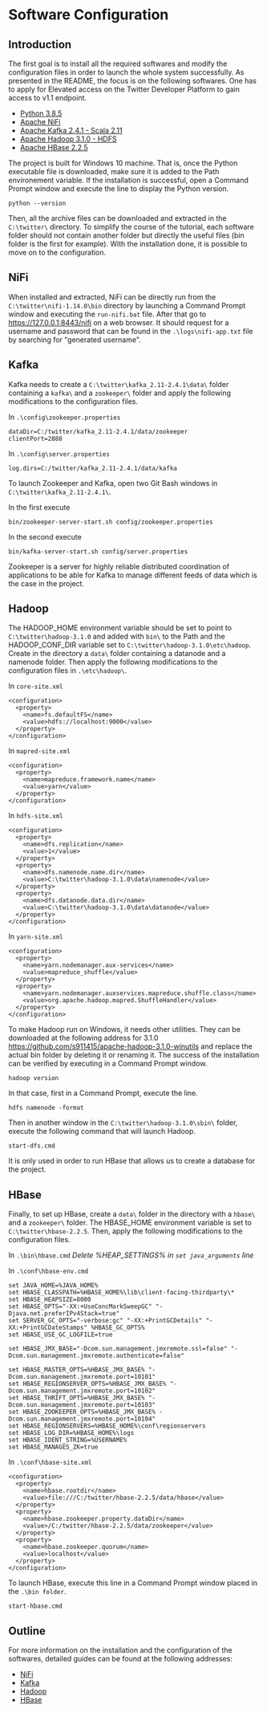 # Software Configuration

## Introduction

The first goal is to install all the required softwares and modify the configuration files in order to launch the whole system successfully. As presented in the README, the focus is on the following softwares. One has to apply for Elevated access on the Twitter Developer Platform to gain access to v1.1 endpoint.

- [Python 3.8.5](https://www.python.org/ftp/python/3.8.5/python-3.8.5.exe)
- [Apache NiFi](https://archive.apache.org/dist/nifi/1.14.0/nifi-1.14.0-bin.zip)
- [Apache Kafka 2.4.1 - Scala 2.11](https://archive.apache.org/dist/kafka/2.4.1/kafka_2.11-2.4.1.tgz)
- [Apache Hadoop 3.1.0 - HDFS](https://archive.apache.org/dist/hadoop/common/hadoop-3.1.0/hadoop-3.1.0.tar.gz)
- [Apache HBase 2.2.5](https://archive.apache.org/dist/hbase/2.2.5/hbase-2.2.5-bin.tar.gz)

The project is built for Windows 10 machine. That is, once the Python executable file is downloaded, make sure it is added to the Path environement variable. If the installation is successful, open a Command Prompt window and execute the line to display the Python version.

~~~
python --version
~~~

Then, all the archive files can be downloaded and extracted in the `C:\twitter\` directory. To simplify the course of the tutorial, each software folder should not contain another folder but directly the useful files (bin folder is the first for example). With the installation done, it is possible to move on to the configuration.

## NiFi

When installed and extracted, NiFi can be directly run from the `C:\twitter\nifi-1.14.0\bin` directory by launching a Command Prompt window and executing the `run-nifi.bat` file. After that go to https://127.0.0.1:8443/nifi on a web browser. It should request for a username and password that can be found in the `.\logs\nifi-app.txt` file by searching for "generated username".

## Kafka

Kafka needs to create a `C:\twitter\kafka_2.11-2.4.1\data\` folder containing a `kafka\` and a `zookeeper\` folder and apply the following modifications to the configuration files.

In `.\config\zookeeper.properties`
~~~
dataDir=C:/twitter/kafka_2.11-2.4.1/data/zookeeper
clientPort=2888
~~~

In `.\config\server.properties`
~~~
log.dirs=C:/twitter/kafka_2.11-2.4.1/data/kafka
~~~

To launch Zookeeper and Kafka, open two Git Bash windows in `C:\twitter\kafka_2.11-2.4.1\`. 

In the first execute
~~~
bin/zookeeper-server-start.sh config/zookeeper.properties
~~~

In the second execute
~~~
bin/kafka-server-start.sh config/server.properties
~~~

Zookeeper is a server for highly reliable distributed coordination of applications to be able for Kafka to manage different feeds of data which is the case in the project.

## Hadoop

The HADOOP_HOME environment variable should be set to point to `C:\twitter\hadoop-3.1.0` and added with `bin\` to the Path and the HADOOP_CONF_DIR variable set to `C:\twitter\hadoop-3.1.0\etc\hadoop`. Create in the directory a `data\` folder containing a datanode and a namenode folder. Then apply the following modifications to the configuration files in `.\etc\hadoop\`.

In `core-site.xml`
~~~
<configuration>
  <property>
    <name>fs.defaultFS</name>
    <value>hdfs://localhost:9000</value>
  </property>
</configuration>
~~~

In `mapred-site.xml`
~~~
<configuration>
  <property>
    <name>mapreduce.framework.name</name>
    <value>yarn</value>
  </property>
</configuration>
~~~

In `hdfs-site.xml`
~~~
<configuration>
  <property>
    <name>dfs.replication</name>
    <value>1</value>
  </property>
  <property>
    <name>dfs.namenode.name.dir</name>
    <value>C:\twitter\hadoop-3.1.0\data\namenode</value>
  </property>
  <property>
    <name>dfs.datanode.data.dir</name>
    <value>C:\twitter\hadoop-3.1.0\data\datanode</value>
  </property>
</configuration>
~~~

In `yarn-site.xml`
~~~
<configuration>
  <property>
    <name>yarn.nodemanager.aux-services</name>
    <value>mapreduce_shuffle</value>
  </property>
  <property>
    <name>yarn.nodemanager.auxservices.mapreduce.shuffle.class</name>  
    <value>org.apache.hadoop.mapred.ShuffleHandler</value>
  </property>
</configuration>
~~~

To make Hadoop run on Windows, it needs other utilities. They can be downloaded at the following address for 3.1.0 https://github.com/s911415/apache-hadoop-3.1.0-winutils and replace the actual bin folder by deleting it or renaming it. The success of the installation can be verified by executing in a Command Prompt window.
~~~
hadoop version
~~~

In that case, first in a Command Prompt, execute the line.
~~~
hdfs namenode -format
~~~

Then in another window in the `C:\twitter\hadoop-3.1.0\sbin\` folder, execute the following command that will launch Hadoop. 
~~~
start-dfs.cmd
~~~

It is only used in order to run HBase that allows us to create a database for the project.


## HBase

Finally, to set up HBase, create a `data\` folder in the directory with a `hbase\` and a `zookeeper\` folder. The HBASE_HOME environment variable is set to `C:\twitter\hbase-2.2.5`. Then, apply the following modifications to the configuration files.

In `.\bin\hbase.cmd`
*Delete %HEAP_SETTINGS% in `set java_arguments` line*

In `.\conf\hbase-env.cmd`
~~~
set JAVA_HOME=%JAVA_HOME%
set HBASE_CLASSPATH=%HBASE_HOME%\lib\client-facing-thirdparty\*
set HBASE_HEAPSIZE=8000
set HBASE_OPTS="-XX:+UseConcMarkSweepGC" "-Djava.net.preferIPv4Stack=true"
set SERVER_GC_OPTS="-verbose:gc" "-XX:+PrintGCDetails" "-XX:+PrintGCDateStamps" %HBASE_GC_OPTS%
set HBASE_USE_GC_LOGFILE=true

set HBASE_JMX_BASE="-Dcom.sun.management.jmxremote.ssl=false" "-Dcom.sun.management.jmxremote.authenticate=false"

set HBASE_MASTER_OPTS=%HBASE_JMX_BASE% "-Dcom.sun.management.jmxremote.port=10101"
set HBASE_REGIONSERVER_OPTS=%HBASE_JMX_BASE% "-Dcom.sun.management.jmxremote.port=10102"
set HBASE_THRIFT_OPTS=%HBASE_JMX_BASE% "-Dcom.sun.management.jmxremote.port=10103"
set HBASE_ZOOKEEPER_OPTS=%HBASE_JMX_BASE% -Dcom.sun.management.jmxremote.port=10104"
set HBASE_REGIONSERVERS=%HBASE_HOME%\conf\regionservers
set HBASE_LOG_DIR=%HBASE_HOME%\logs
set HBASE_IDENT_STRING=%USERNAME%
set HBASE_MANAGES_ZK=true
~~~

In `.\conf\hbase-site.xml`
~~~
<configuration>
  <property>
    <name>hbase.rootdir</name>
    <value>file:///C:/twitter/hbase-2.2.5/data/hbase</value>
  </property>
  <property>
    <name>hbase.zookeeper.property.dataDir</name>
    <value>/C:/twitter/hbase-2.2.5/data/zookeeper</value>
  </property>
  <property>
    <name>hbase.zookeeper.quorum</name>
    <value>localhost</value>
  </property>
</configuration>
~~~

To launch HBase, execute this line in a Command Prompt window placed in the `.\bin folder`.
~~~
start-hbase.cmd
~~~

## Outline

For more information on the installation and the configuration of the softwares, detailed guides can be found at the following addresses:
- [NiFi](https://jd-bots.com/2021/08/22/installing-and-running-apache-nifi-on-windows-standalone/)
- [Kafka](https://www.goavega.com/install-apache-kafka-on-windows/)
- [Hadoop](https://www.datasciencecentral.com/profiles/blogs/how-to-install-and-run-hadoop-on-windows-for-beginners)
- [HBase](https://www.learntospark.com/2020/08/setup-hbase-in-windows.html)
